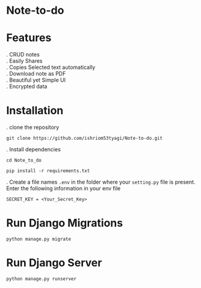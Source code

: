 # Note-to-do

# Features
. CRUD notes
<br>
. Easily Shares
<br>
. Copies Selected text automatically
<br>
. Download note as PDF
<br>
. Beautiful yet Simple UI
<br>
. Encrypted data

# Installation

. clone the repository

 ``` git clone https://github.com/ishriom53tyagi/Note-to-do.git ```
 
. Install dependencies

```cd Note_to_do ```

``` pip install -r requirements.txt ```

. Create a file names  ``` .env ```  in the folder  where your ``` setting.py ``` file is present. Enter the following information in your env file

``` SECRET_KEY = <Your_Secret_Key> ```

# Run Django Migrations
 ``` python manage.py migrate ```
 
 # Run Django Server 
 ``` python manage.py runserver ```
 
